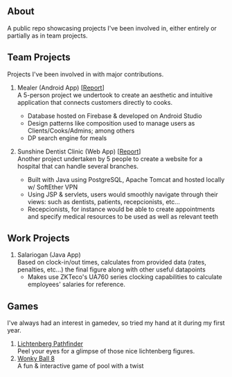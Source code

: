
<h2>About</h2>

A public repo showcasing projects I've been involved in, either entirely or partially as in team projects.

<h2>Team Projects</h2>
Projects I've been involved in with major contributions.

1. Mealer (Android App) [<a href="https://github.com/justin-zz/Projects/blob/main/Project%20Reports/Mealer%20Project%20Report.pdf" target="_blank">Report</a>]
   <br>A 5-person project we undertook to create an aesthetic and intuitive application that connects customers directly to cooks.
   - Database hosted on Firebase & developed on Android Studio
   - Design patterns like composition used to manage users as Clients/Cooks/Admins; among others
   - DP search engine for meals
     
2. Sunshine Dentist Clinic (Web App) [<a href="https://github.com/justin-zz/Projects/blob/main/Project%20Reports/Sunshine%20Dentist%20Clinic%20Project%20Report.pdf" target="_blank">Report</a>]
   <br>Another project undertaken by 5 people to create a website for a hospital that can handle several branches.
   - Built with Java using PostgreSQL, Apache Tomcat and hosted locally w/ SoftEther VPN
   - Using JSP & servlets, users would smoothly navigate through their views: such as dentists, patients, recepcionists, etc...
   - Recepcionists, for instance would be able to create appointments and specify medical resources to be used as well as relevant teeth


<h2>Work Projects</h2>

1. Salariogan (Java App)
   <br>Based on clock-in/out times, calculates from provided data (rates, penalties, etc...) the final figure along with other useful datapoints
   - Makes use ZKTeco's UA760 series clocking capabilities to calculate employees' salaries for reference.

<h2>Games</h2>
I've always had an interest in gamedev, so tried my hand at it during my first year.

1. <a href="https://justin-pal.itch.io/lichtpath" target="_blank">Lichtenberg Pathfinder</a>
   <br>Peel your eyes for a glimpse of those nice lichtenberg figures.
2. <a href="https://justin-pal.itch.io/wonkyball" target="_blank">Wonky Ball 8</a>
   <br>A fun & interactive game of pool with a twist
